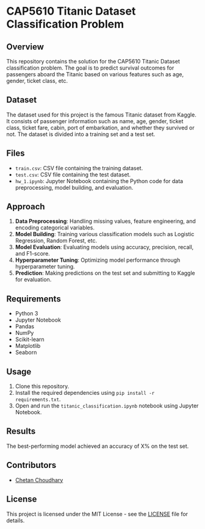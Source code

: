 # CAP5610 Titanic Dataset Classification Problem

## Overview
This repository contains the solution for the CAP5610 Titanic Dataset classification problem. The goal is to predict survival outcomes for passengers aboard the Titanic based on various features such as age, gender, ticket class, etc.

## Dataset
The dataset used for this project is the famous Titanic dataset from Kaggle. It consists of passenger information such as name, age, gender, ticket class, ticket fare, cabin, port of embarkation, and whether they survived or not. The dataset is divided into a training set and a test set.

## Files
- `train.csv`: CSV file containing the training dataset.
- `test.csv`: CSV file containing the test dataset.
- `hw_1.ipynb`: Jupyter Notebook containing the Python code for data preprocessing, model building, and evaluation.

## Approach
1. **Data Preprocessing**: Handling missing values, feature engineering, and encoding categorical variables.
2. **Model Building**: Training various classification models such as Logistic Regression, Random Forest, etc.
3. **Model Evaluation**: Evaluating models using accuracy, precision, recall, and F1-score.
4. **Hyperparameter Tuning**: Optimizing model performance through hyperparameter tuning.
5. **Prediction**: Making predictions on the test set and submitting to Kaggle for evaluation.

## Requirements
- Python 3
- Jupyter Notebook
- Pandas
- NumPy
- Scikit-learn
- Matplotlib
- Seaborn

## Usage
1. Clone this repository.
2. Install the required dependencies using `pip install -r requirements.txt`.
3. Open and run the `titanic_classification.ipynb` notebook using Jupyter Notebook.

## Results
The best-performing model achieved an accuracy of X% on the test set.

## Contributors
- [Chetan Choudhary](https://github.com/chetan-codes)

## License
This project is licensed under the MIT License - see the [LICENSE](LICENSE) file for details.

